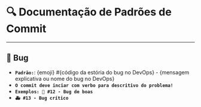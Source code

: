 # 🔍️ Documentação de Padrões de Commit

---

## 🛂 Bug
- **`Padrão:`**: {emoji} #{código da estória do bug no DevOps} - {mensagem explicativa ou nome do bug no DevOps}
- **`O commit deve inciar com verbo para descritivo do problema!`**
- **`Exemplos:
🐛 #12 - Bug de boas
`**
- **`
🚑 #13 - Bug crítico
`**